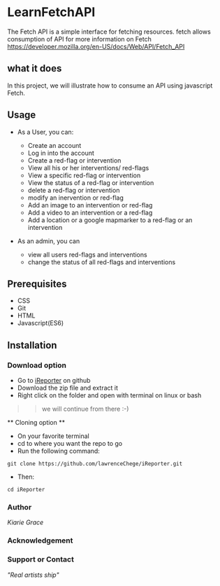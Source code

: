 # LearnFetchAPI
The Fetch API is a simple interface for fetching resources. fetch allows consumption of API 
for more information on Fetch https://developer.mozilla.org/en-US/docs/Web/API/Fetch_API

## what it does
In this project, we will illustrate how to consume an API using javascript Fetch.




## Usage

* As a User, you can:
    * Create an account
    * Log in into the account
    * Create a red-flag or intervention
    * View all his or her interventions/ red-flags
    * View a specific red-flag or intervention
    * View the status of a red-flag or intervention
    * delete a red-flag or intervention
    * modify an inervention or red-flag
    * Add an image to an intervention or red-flag
    * Add a video to an intervention or a red-flag
    * Add a location or a google mapmarker to a red-flag or an intervention

* As an admin, you can
    * view all users red-flags and interventions
    * change the status of all red-flags and interventions


## Prerequisites

* CSS
* Git
* HTML
* Javascript(ES6)

## Installation

### Download option

* Go to [iReporter](https://github.com/lawrenceChege/iReporter) on github
* Download the zip file and extract it
* Right click on the folder and open with terminal on linux or bash

>> we will continue from there :-)

** Cloning option **

* On your favorite terminal
* cd to where you want the repo to go
* Run the following command:

`git clone https://github.com/lawrenceChege/iReporter.git`

* Then:

`cd iReporter`
### Author

*Kiarie Grace*

### Acknowledgement



### Support or Contact


*"Real artists ship"*
